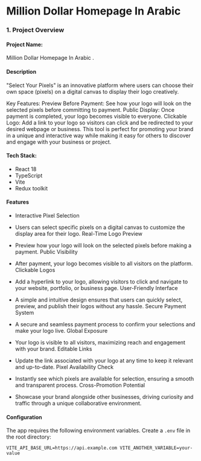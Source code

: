 # Million Dollar Homepage In Arabic

### 1. Project Overview
 
  #### Project Name: 
  Million Dollar Homepage In Arabic .
   
#### Description
"Select Your Pixels" is an innovative platform where users can choose their own space (pixels) on a digital canvas to display their logo creatively.

Key Features:
Preview Before Payment: See how your logo will look on the selected pixels before committing to payment.
Public Display: Once payment is completed, your logo becomes visible to everyone.
Clickable Logo: Add a link to your logo so visitors can click and be redirected to your desired webpage or business.
This tool is perfect for promoting your brand in a unique and interactive way while making it easy for others to discover and engage with your business or project.

#### Tech Stack: 

- React 18
- TypeScript
- Vite
- Redux toolkit


#### Features
- Interactive Pixel Selection

- Users can select specific pixels on a digital canvas to customize the display area for their logo.
Real-Time Logo Preview

- Preview how your logo will look on the selected pixels before making a payment.
Public Visibility

- After payment, your logo becomes visible to all visitors on the platform.
Clickable Logos

- Add a hyperlink to your logo, allowing visitors to click and navigate to your website, portfolio, or business page.
User-Friendly Interface

- A simple and intuitive design ensures that users can quickly select, preview, and publish their logos without any hassle.
Secure Payment System

- A secure and seamless payment process to confirm your selections and make your logo live.
Global Exposure

- Your logo is visible to all visitors, maximizing reach and engagement with your brand.
Editable Links

- Update the link associated with your logo at any time to keep it relevant and up-to-date.
Pixel Availability Check

- Instantly see which pixels are available for selection, ensuring a smooth and transparent process.
Cross-Promotion Potential

- Showcase your brand alongside other businesses, driving curiosity and traffic through a unique collaborative environment.

#### Configuration
The app requires the following environment variables. Create a `.env` file in the root directory:
    
    VITE_API_BASE_URL=https://api.example.com VITE_ANOTHER_VARIABLE=your-value
